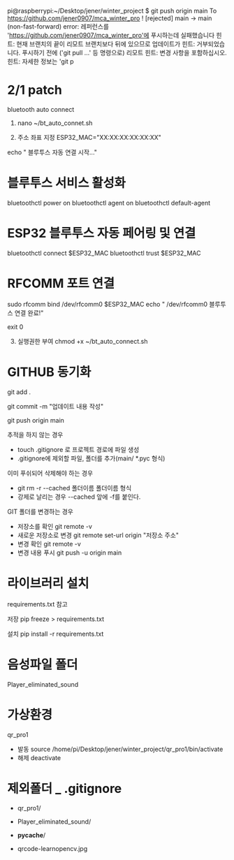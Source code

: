 pi@raspberrypi:~/Desktop/jener/winter_project $ git push origin main 
To https://github.com/jener0907/mca_winter_pro
 ! [rejected]        main -> main (non-fast-forward)
error: 레퍼런스를 'https://github.com/jener0907/mca_winter_pro'에 푸시하는데 실패했습니다
힌트: 현재 브랜치의 끝이 리모트 브랜치보다 뒤에 있으므로 업데이트가
힌트: 거부되었습니다. 푸시하기 전에 ('git pull ...' 등 명령으로) 리모트
힌트: 변경 사항을 포함하십시오.
힌트: 자세한 정보는 'git p

# 2/1 patch
bluetooth auto connect

1. nano ~/bt_auto_connet.sh

2. 주소 좌표 지정
ESP32_MAC="XX:XX:XX:XX:XX:XX"

echo " 블루투스 자동 연결 시작..."

# 블루투스 서비스 활성화
bluetoothctl power on
bluetoothctl agent on
bluetoothctl default-agent

# ESP32 블루투스 자동 페어링 및 연결
bluetoothctl connect $ESP32_MAC
bluetoothctl trust $ESP32_MAC

# RFCOMM 포트 연결
sudo rfcomm bind /dev/rfcomm0 $ESP32_MAC
echo " /dev/rfcomm0 블루투스 연결 완료!"

exit 0

3. 실행권한 부여
chmod +x ~/bt_auto_connect.sh


# GITHUB 동기화
git add .

git commit -m "업데이트 내용 작성"

git push origin main


추적을 하지 않는 경우
- touch .gitignore 로 프로젝트 경로에 파일 생성
- .gitignore에 제외할 파일, 폴더를 추가(main/ *.pyc 형식)

이미 푸쉬되어 삭제해야 하는 경우
- git rm -r --cached 폴더이름 폴더이름 형식
- 강제로 날리는 경우 --cached 앞에 -f를 붙인다.

GIT 폴더를 변경하는 경우
- 저장소를 확인 git remote -v
- 새로운 저장소로 변경 git remote set-url origin "저장소 주소"
- 변경 확인 git remote -v
- 변경 내용 푸시 git push -u origin main

# 라이브러리 설치
requirements.txt 참고

저장 pip freeze > requirements.txt

설치 pip install -r requirements.txt

# 음성파일 폴더
Player_eliminated_sound

# 가상환경
qr_pro1

- 발동 source /home/pi/Desktop/jener/winter_project/qr_pro1/bin/activate
- 해제 deactivate

# 제외폴더 _ .gitignore
- qr_pro1/
- Player_eliminated_sound/
- __pycache__/

- qrcode-learnopencv.jpg

